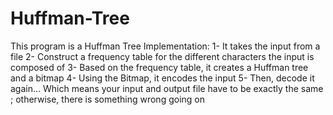 # Huffman-Tree
This program is a Huffman Tree Implementation:   1- It takes the input from a file   2- Construct a frequency table for the different characters the input is composed of  3- Based on the frequency table, it creates a Huffman tree and a bitmap  4- Using the Bitmap, it encodes the input  5- Then, decode it again...   Which means your input and output file have to be exactly the same ; otherwise, there is something wrong going on 
